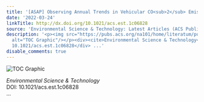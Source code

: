 ```yaml
---
title: '[ASAP] Observing Annual Trends in Vehicular CO<sub>2</sub> Emissions'
date: '2022-03-24'
linkTitle: http://dx.doi.org/10.1021/acs.est.1c06828
source: 'Environmental Science & Technology: Latest Articles (ACS Publications)'
description: '<p><img src="https://pubs.acs.org/na101/home/literatum/publisher/achs/journals/content/esthag/0/esthag.ahead-of-print/acs.est.1c06828/20220324/images/medium/es1c06828_0008.gif"
  alt="TOC Graphic"/></p><div><cite>Environmental Science & Technology</cite></div><div>DOI:
  10.1021/acs.est.1c06828</div> ...'
disable_comments: true
---
```

<p><img src="https://pubs.acs.org/na101/home/literatum/publisher/achs/journals/content/esthag/0/esthag.ahead-of-print/acs.est.1c06828/20220324/images/medium/es1c06828_0008.gif" alt="TOC Graphic"/></p><div><cite>Environmental Science & Technology</cite></div><div>DOI: 10.1021/acs.est.1c06828</div> ...